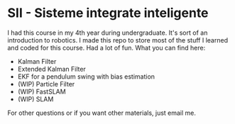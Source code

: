 # SII - Sisteme integrate inteligente

I had this course in my 4th year during undergraduate. It's sort of an introduction to robotics.
I made this repo to store most of the stuff I learned and coded for this course. Had a lot of fun.
What you can find here:

- Kalman Filter
- Extended Kalman Filter
- EKF for a pendulum swing with bias estimation
- (WIP) Particle Filter
- (WIP) FastSLAM
- (WIP) SLAM

For other questions or if you want other materials, just email me.
